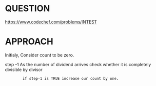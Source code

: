 # QUESTION

https://www.codechef.com/problems/INTEST


# APPROACH

Initialy, Consider count to be zero. 

step -1 As the number of dividend arrives check whether it is completely divisible by divisor 

            if step-1 is TRUE increase our count by one.
